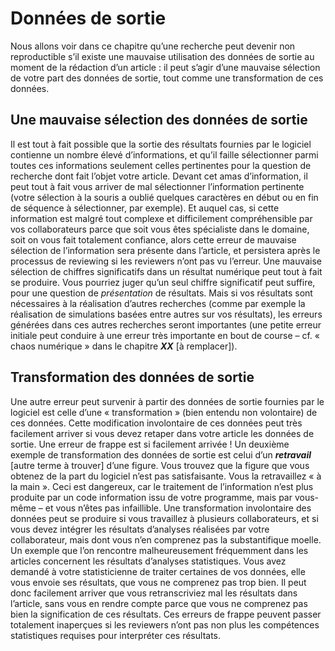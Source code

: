 # Données de sortie
Nous allons voir dans ce chapitre qu’une recherche peut devenir non reproductible s’il existe une mauvaise utilisation des données de sortie au moment de la rédaction d’un article : il peut s’agir d’une mauvaise sélection de votre part des données de sortie, tout comme une transformation de ces données.
## Une mauvaise sélection des données de sortie
Il est tout à fait possible que la sortie des résultats fournies par le logiciel contienne un nombre élevé d’informations, et qu’il faille sélectionner parmi toutes ces informations seulement celles pertinentes pour la question de recherche dont fait l’objet votre article. Devant cet amas d’information, il peut tout à fait vous arriver de mal sélectionner l’information pertinente (votre sélection à la souris a oublié quelques caractères en début ou en fin de séquence à sélectionner, par exemple). Et auquel cas, si cette information est malgré tout complexe et difficilement compréhensible par vos collaborateurs parce que soit vous êtes spécialiste dans le domaine, soit on vous fait totalement confiance, alors cette erreur de mauvaise sélection de l’information sera présente dans l’article, et persistera après le processus de reviewing si les reviewers n’ont pas vu l’erreur.
Une mauvaise sélection de chiffres significatifs dans un résultat numérique peut tout à fait se produire. Vous pourriez juger qu’un seul chiffre significatif peut suffire, pour une question de *présentation* de résultats. Mais si vos résultats sont nécessaires à la réalisation d’autres recherches (comme par exemple la réalisation de simulations basées entre autres sur vos résultats), les erreurs générées dans ces autres recherches seront importantes (une petite erreur initiale peut conduire à une erreur très importante en bout de course – cf. « chaos numérique » dans le chapitre ***XX*** [à remplacer]). 
## Transformation des données de sortie
Une autre erreur peut survenir à partir des données de sortie fournies par le logiciel est celle d’une « transformation » (bien entendu non volontaire) de ces données. Cette modification involontaire de ces données peut très facilement arriver si vous devez retaper dans votre article les données de sortie. Une erreur de frappe est si facilement arrivée ! 
Un deuxième exemple de transformation des données de sortie est celui d’un ***retravail*** [autre terme à trouver] d’une figure. Vous trouvez que la figure que vous obtenez de la part du logiciel n’est pas satisfaisante. Vous la retravaillez « à la main ». Ceci est dangereux, car le traitement de l’information n’est plus produite par un code information issu de votre programme, mais par vous-même – et vous n’êtes pas infaillible. 
Une transformation involontaire des données peut se produire si vous travaillez à plusieurs collaborateurs, et si vous devez intégrer les résultats d’analyses réalisées par votre collaborateur, mais dont vous n’en comprenez pas la substantifique moelle. Un exemple que l’on rencontre malheureusement fréquemment dans les articles concernent les résultats d’analyses statistiques. Vous avez demandé à votre statisticienne de traiter certaines de vos données, elle vous envoie ses résultats, que vous ne comprenez pas trop bien. Il peut donc facilement arriver que vous retranscriviez mal les résultats dans l’article, sans vous en rendre compte parce que vous ne comprenez pas bien la signification de ces résultats. Ces erreurs de frappe peuvent passer totalement inaperçues si les reviewers n’ont pas non plus les compétences statistiques requises pour interpréter ces résultats.
